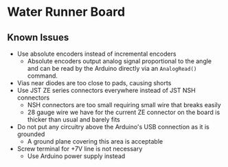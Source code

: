 Water Runner Board
==================

Known Issues
------------

* Use absolute encoders instead of incremental encoders
    * Absolute encoders output analog signal proportional to the angle and can be read by the Arduino directly via an `AnalogRead()` command.
* Vias near diodes are too close to pads, causing shorts
* Use JST ZE series connectors everywhere instead of JST NSH connectors
    * NSH connectors are too small requiring small wire that breaks easily
    * 28 gauge wire we have for the current ZE connector on the board is  
      thicker than usual and barely fits
* Do not put any circuitry above the Arduino's USB connection as it is grounded
    * A ground plane covering this area is acceptable
* Screw terminal for +7V line is not necessary
    * Use Arduino power supply instead
